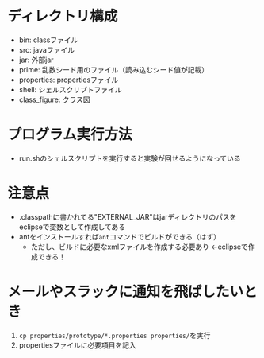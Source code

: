# ディレクトリ構成
- bin: classファイル
- src: javaファイル
- jar: 外部jar
- prime: 乱数シード用のファイル（読み込むシード値が記載）
- properties: propertiesファイル
- shell: シェルスクリプトファイル
- class_figure: クラス図

# プログラム実行方法
- run.shのシェルスクリプトを実行すると実験が回せるようになっている

# 注意点
- .classpathに書かれてる"EXTERNAL_JAR"はjarディレクトリのパスをeclipseで変数として作成してある
- antをインストールすれば```ant```コマンドでビルドができる（はず）
    - ただし、ビルドに必要なxmlファイルを作成する必要あり ←eclipseで作成できる！

# メールやスラックに通知を飛ばしたいとき
1. ```cp properties/prototype/*.properties properties/```を実行
2. propertiesファイルに必要項目を記入